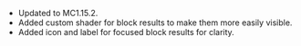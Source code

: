 * Updated to MC1.15.2.
* Added custom shader for block results to make them more easily visible.
* Added icon and label for focused block results for clarity.
